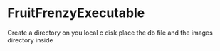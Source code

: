 # FruitFrenzyExecutable
Create a directory on you local c disk place the db file and the images directory inside
